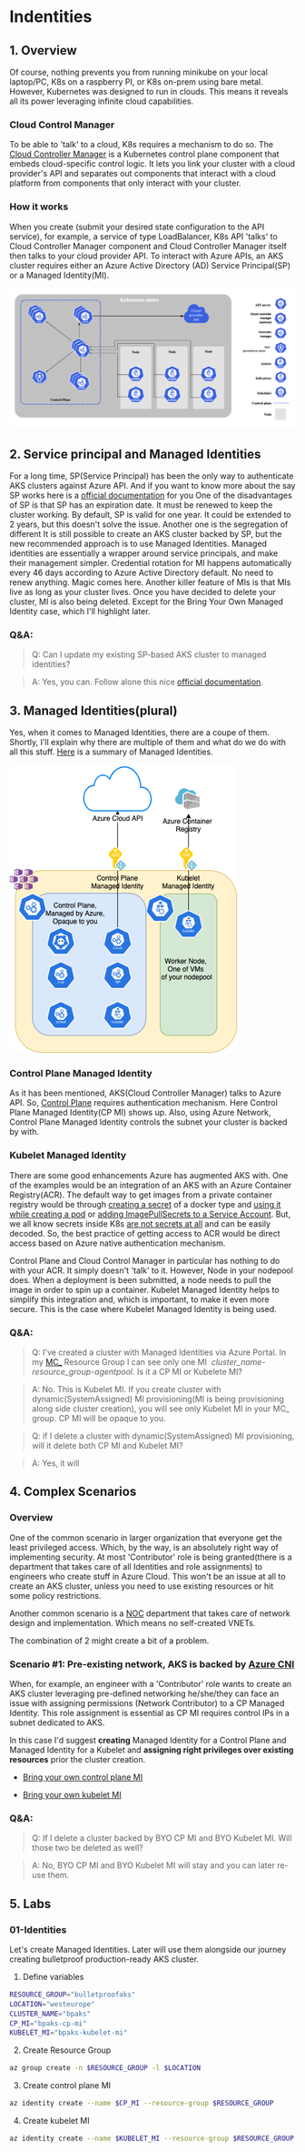 # Indentities

## 1. Overview

Of course, nothing prevents you from running minikube on your local laptop/PC, K8s on a raspberry PI, or K8s on-prem using bare metal.
However, Kubernetes was designed to run in clouds. This means it reveals all its power leveraging infinite cloud capabilities.

### Cloud Control Manager

To be able to 'talk' to a cloud, K8s requires a mechanism to do so. 
The [Cloud Controller Manager](https://kubernetes.io/docs/concepts/architecture/cloud-controller/) is a Kubernetes control plane component that embeds cloud-specific control logic. It lets you link your cluster with a cloud provider's API and separates out components that interact with a cloud platform from components that only interact with your cluster.

### How it works

When you create (submit your desired state configuration to the API service), for example, a service of type LoadBalancer, K8s API 'talks' to Cloud Controller Manager component and Cloud Controller Manager itself then talks to your cloud provider API. To interact with Azure APIs, an AKS cluster requires either an Azure Active Directory (AD) Service Principal(SP) or a Managed Identity(MI).

![Cloud Control Manager](./images/ccm.png)

## 2. Service principal and Managed Identities

For a long time, SP(Service Principal) has been the only way to authenticate AKS clusters against Azure API. And if you want to know more about the say SP works here is a [official documentation](https://docs.microsoft.com/en-us/azure/active-directory/develop/app-objects-and-service-principals) for you
One of the disadvantages of SP is that SP has an expiration date. It must be renewed to keep the cluster working. By default, SP is valid for one year. It could be extended to 2 years, but this doesn't solve the issue. Another one is the segregation of different 
It is still possible to create an AKS cluster backed by SP, but the new recommended approach is to use Managed Identities. Managed identities are essentially a wrapper around service principals, and make their management simpler. Credential rotation for MI happens automatically every 46 days according to Azure Active Directory default. 
No need to renew anything. Magic comes here. Another killer feature of MIs is that MIs live as long as your cluster lives. Once you have decided to delete your cluster, MI is also being deleted. Except for the Bring Your Own Managed Identity case, which I'll highlight later.

### Q&A:

> Q: Can I update my existing SP-based AKS cluster to managed identities?

> A: Yes, you can. Follow alone this nice [official documentation](https://docs.microsoft.com/en-us/azure/aks/use-managed-identity#update-an-aks-cluster-to-managed-identities).

## 3. Managed Identities(plural)

Yes, when it comes to Managed Identities, there are a coupe of them. Shortly, I'll explain why there are multiple of them and what do we do with all this stuff.
[Here](https://docs.microsoft.com/en-us/azure/aks/use-managed-identity#summary-of-managed-identities) is a summary of Managed Identities.

![Managed Identities](./images/identities.png)


### Control Plane Managed Identity

As it has been mentioned, AKS(Cloud Controller Manager) talks to Azure API. So, [Control Plane](https://kubernetes.io/docs/concepts/overview/components/#control-plane-components) requires authentication mechanism.
Here Control Plane Managed Identity(CP MI) shows up. Also, using Azure Network, Control Plane Managed Identity controls the subnet your cluster is backed by with.

### Kubelet Managed Identity

There are some good enhancements Azure has augmented AKS with. One of the examples would be an integration of an AKS with an Azure Container Registry(ACR). The default way to get images from a private container registry would be through [creating a secret](https://kubernetes.io/docs/tasks/configure-pod-container/pull-image-private-registry/#create-a-secret-by-providing-credentials-on-the-command-line) of a docker type and [using it while creating a pod](https://kubernetes.io/docs/tasks/configure-pod-container/pull-image-private-registry/#create-a-pod-that-uses-your-secret) or [adding ImagePullSecrets to a Service Account](https://kubernetes.io/docs/tasks/configure-pod-container/configure-service-account/#add-image-pull-secret-to-service-account). But, we all know secrets inside K8s [are not secrets at all](https://kubernetes.io/docs/concepts/configuration/secret/#risks) and can be easily decoded.
So, the best practice of getting access to ACR would be direct access based on Azure native authentication mechanism.

Control Plane and Cloud Control Manager in particular has nothing to do with your ACR. It simply doesn't 'talk' to it. However, Node in your nodepool does.
When a deployment is been submitted, a node needs to pull the image in order to spin up a container. Kubelet Managed Identity helps to simplify this integration and, which is important, to make it even more secure.
This is the case where Kubelet Managed Identity is being used.

### Q&A:

> Q: I've created a cluster with Managed Identities via Azure Portal. In my [MC_](https://docs.microsoft.com/en-us/azure/aks/faq#why-are-two-resource-groups-created-with-aks) Resource Group I can see only one MI  *cluster_name-resource_group-agentpool*. Is it a CP MI or Kubelete MI?

> A: No. This is Kubelet MI. If you create cluster with dynamic(SystemAssigned) MI provisioning(MI is being provisioning along side cluster creation), you will see only Kubelet MI in your MC_ group. CP MI will be opaque to you.

> Q: if I delete a cluster with  dynamic(SystemAssigned) MI provisioning, will it delete both CP MI and Kubelet MI?

> A: Yes, it will

## 4. Complex Scenarios

### Overview

One of the common scenario in larger organization that everyone get the least privileged access. Which, by the way, is an absolutely right way of implementing security. At most 'Contributor' role is being granted(there is a department that takes care of all Identities and role assignments) to engineers who create stuff in Azure Cloud. This won't be an issue at all to create an AKS cluster, unless you need to use existing resources or hit some policy restrictions.

Another  common scenario is a [NOC](https://en.wikipedia.org/wiki/Network_operations_center) department that takes care of network design and implementation. Which means no self-created VNETs.

The combination of 2 might create a bit of a problem.

### Scenario #1: Pre-existing network, AKS is backed by [Azure CNI](https://docs.microsoft.com/en-us/azure/aks/configure-azure-cni)

When, for example, an engineer with a 'Contributor' role wants to create an AKS cluster leveraging pre-defined networking he/she/they can face an issue with assigning permissions (Network Contributor) to a CP Managed Identity. This role assignment is essential as CP MI requires control IPs in a subnet dedicated to AKS.

In this case I'd suggest **creating** Managed Identity for a Control Plane and Managed Identity for a Kubelet and **assigning right privileges over existing resources** prior the cluster creation.

* [Bring your own control plane MI](https://docs.microsoft.com/en-gb/azure/aks/use-managed-identity#bring-your-own-control-plane-mi)

* [Bring your own kubelet MI](https://docs.microsoft.com/en-gb/azure/aks/use-managed-identity#bring-your-own-kubelet-mi)

### Q&A:
> Q: If I delete a cluster backed by BYO CP MI and BYO Kubelet MI. Will those two be deleted as well?

> A: No, BYO CP MI and BYO Kubelet MI will stay and you can later re-use them.

## 5. Labs

### 01-Identities

Let's create Managed Identities. Later will use them alongside our journey creating bulletproof production-ready AKS cluster.

1. Define variables

```bash
RESOURCE_GROUP="bulletproofaks"
LOCATION="westeurope"
CLUSTER_NAME="bpaks"
CP_MI="bpaks-cp-mi"
KUBELET_MI="bpaks-kubelet-mi"

```

2. Create Resource Group

```bash
az group create -n $RESOURCE_GROUP -l $LOCATION
```

3. Create control plane MI

```bash
az identity create --name $CP_MI --resource-group $RESOURCE_GROUP
```

4. Create kubelet MI

```bash
az identity create --name $KUBELET_MI --resource-group $RESOURCE_GROUP
```
